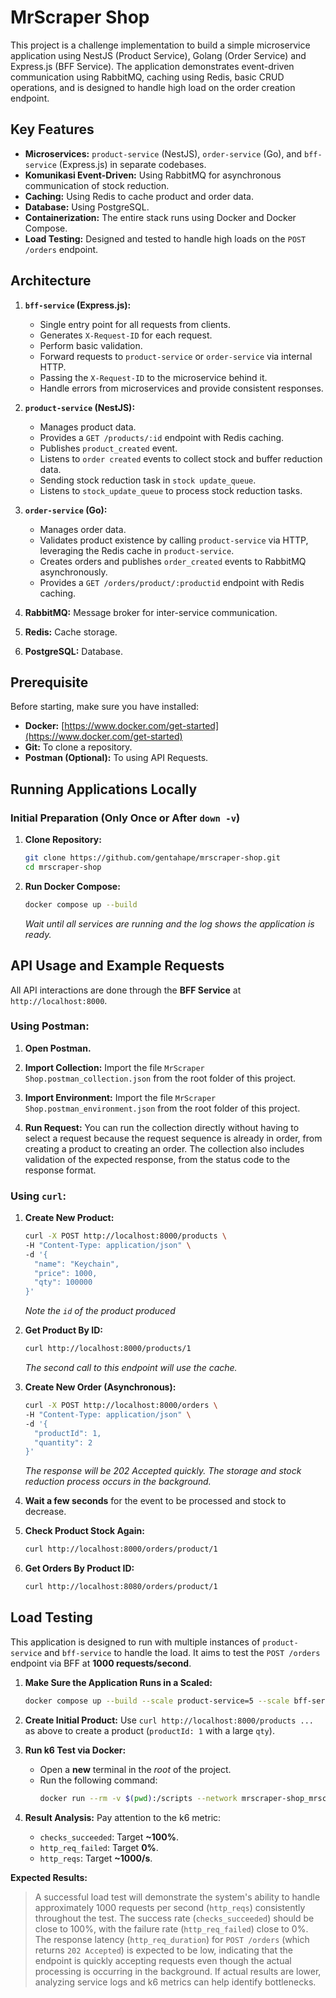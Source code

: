 # MrScraper Shop

This project is a challenge implementation to build a simple microservice application using NestJS (Product Service), Golang (Order Service) and Express.js (BFF Service). The application demonstrates event-driven communication using RabbitMQ, caching using Redis, basic CRUD operations, and is designed to handle high load on the order creation endpoint.

## Key Features

* **Microservices:** `product-service` (NestJS), `order-service` (Go), and `bff-service` (Express.js) in separate codebases.
* **Komunikasi Event-Driven:** Using RabbitMQ for asynchronous communication of stock reduction.
* **Caching:** Using Redis to cache product and order data.
* **Database:** Using PostgreSQL.
* **Containerization:** The entire stack runs using Docker and Docker Compose.
* **Load Testing:** Designed and tested to handle high loads on the `POST /orders` endpoint.

## Architecture

1.  **`bff-service` (Express.js):**
    * Single entry point for all requests from clients.
    * Generates `X-Request-ID` for each request.
    * Perform basic validation.
    * Forward requests to `product-service` or `order-service` via internal HTTP.
    * Passing the `X-Request-ID` to the microservice behind it.
    * Handle errors from microservices and provide consistent responses.

2.  **`product-service` (NestJS):**
    * Manages product data.
    * Provides a `GET /products/:id` endpoint with Redis caching.
    * Publishes `product_created` event.
    * Listens to `order created` events to collect stock and buffer reduction data.
    * Sending stock reduction task in `stock update_queue`.
    * Listens to `stock_update_queue` to process stock reduction tasks.

3.  **`order-service` (Go):**
    * Manages order data.
    * Validates product existence by calling `product-service` via HTTP, leveraging the Redis cache in `product-service`.
    * Creates orders and publishes `order_created` events to RabbitMQ asynchronously.
    * Provides a `GET /orders/product/:productid` endpoint with Redis caching.

4.  **RabbitMQ:** Message broker for inter-service communication.

5.  **Redis:** Cache storage.

6.  **PostgreSQL:** Database.

## Prerequisite

Before starting, make sure you have installed:

* **Docker:** [https://www.docker.com/get-started](https://www.docker.com/get-started)
* **Git:** To clone a repository.
* **Postman (Optional):** To using API Requests.

## Running Applications Locally

### Initial Preparation (Only Once or After `down -v`)

1.  **Clone Repository:**
    ```bash
    git clone https://github.com/gentahape/mrscraper-shop.git
    cd mrscraper-shop
    ```

2.  **Run Docker Compose:**
    ```bash
    docker compose up --build
    ```
    *Wait until all services are running and the log shows the application is ready.*

## API Usage and Example Requests

All API interactions are done through the **BFF Service** at `http://localhost:8000`.

### Using Postman:

1.  **Open Postman.**

2.  **Import Collection:** Import the file `MrScraper Shop.postman_collection.json` from the root folder of this project.

3.  **Import Environment:** Import the file `MrScraper Shop.postman_environment.json` from the root folder of this project.

4.  **Run Request:** You can run the collection directly without having to select a request because the request sequence is already in order, from creating a product to creating an order. The collection also includes validation of the expected response, from the status code to the response format.

### Using `curl`:

1.  **Create New Product:**
    ```bash
    curl -X POST http://localhost:8000/products \
    -H "Content-Type: application/json" \
    -d '{
      "name": "Keychain",
      "price": 1000,
      "qty": 100000 
    }'
    ```
    *Note the `id` of the product produced*

2.  **Get Product By ID:**
    ```bash
    curl http://localhost:8000/products/1 
    ```
    *The second call to this endpoint will use the cache.*

3.  **Create New Order (Asynchronous):**
    ```bash
    curl -X POST http://localhost:8000/orders \
    -H "Content-Type: application/json" \
    -d '{
      "productId": 1, 
      "quantity": 2
    }'
    ```
    *The response will be 202 Accepted quickly. The storage and stock reduction process occurs in the background.*

4.  **Wait a few seconds** for the event to be processed and stock to decrease.

5.  **Check Product Stock Again:**
    ```bash
    curl http://localhost:8000/orders/product/1
    ```

6.  **Get Orders By Product ID:**
    ```bash
    curl http://localhost:8080/orders/product/1
    ```

## Load Testing

This application is designed to run with multiple instances of `product-service` and `bff-service` to handle the load. It aims to test the `POST /orders` endpoint via BFF at **1000 requests/second**.

1.  **Make Sure the Application Runs in a Scaled:**
    ```bash
    docker compose up --build --scale product-service=5 --scale bff-service=5 
    ```

2.  **Create Initial Product:** Use `curl http://localhost:8000/products ...` as above to create a product (`productId: 1` with a large `qty`).

3.  **Run k6 Test via Docker:**
    * Open a **new** terminal in the *root* of the project.
    * Run the following command:
        ```bash
        docker run --rm -v $(pwd):/scripts --network mrscraper-shop_mrscrapershop-net grafana/k6:latest run /scripts/load-testing.js
        ```
5.  **Result Analysis:** Pay attention to the k6 metric:
    * `checks_succeeded`: Target **~100%**.
    * `http_req_failed`: Target **0%**.
    * `http_reqs`: Target **~1000/s**.

**Expected Results:**
> A successful load test will demonstrate the system's ability to handle approximately 1000 requests per second (`http_reqs`) consistently throughout the test. The success rate (`checks_succeeded`) should be close to 100%, with the failure rate (`http_req_failed`) close to 0%. The response latency (`http_req_duration`) for `POST /orders` (which returns `202 Accepted`) is expected to be low, indicating that the endpoint is quickly accepting requests even though the actual processing is occurring in the background. If actual results are lower, analyzing service logs and k6 metrics can help identify bottlenecks.